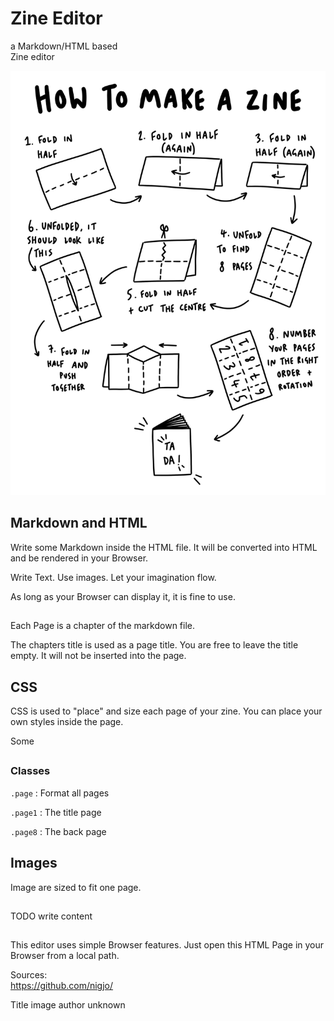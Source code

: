 # Zine Editor

<style>
  .page{
    font-family:sans-serif;
  }
  .page1 .content{
    display:flex;
    flex-direction: column;
    justify-items: stretch;
    text-align:center;
    font-family:Consolas;
  }
</style>

a
Markdown/HTML based  
Zine editor

![Anleitung](zine-guide-b-w.png "height50")

## Markdown and HTML

Write some Markdown inside the HTML file. It will be converted into
HTML and be rendered in your Browser.

Write Text. Use images. Let your imagination flow.

As long as your Browser can display it, it is fine to use.

##

Each Page is a chapter of the markdown file.

The chapters title is used as a page title. You are free to leave the
title empty. It will not be inserted into the page.

## CSS

CSS is used to "place" and size each page of your zine.
You can place your own styles inside the page.

Some 

## 

### Classes

`.page`
: Format all pages

`.page1`
: The title page

`.page8`
: The back page


## Images

Image are sized to fit one page.

## 

TODO write content

##


This editor uses simple Browser features. Just open this HTML Page in
your Browser from a local path.

Sources:  
https://github.com/nigjo/

Title image author unknown

